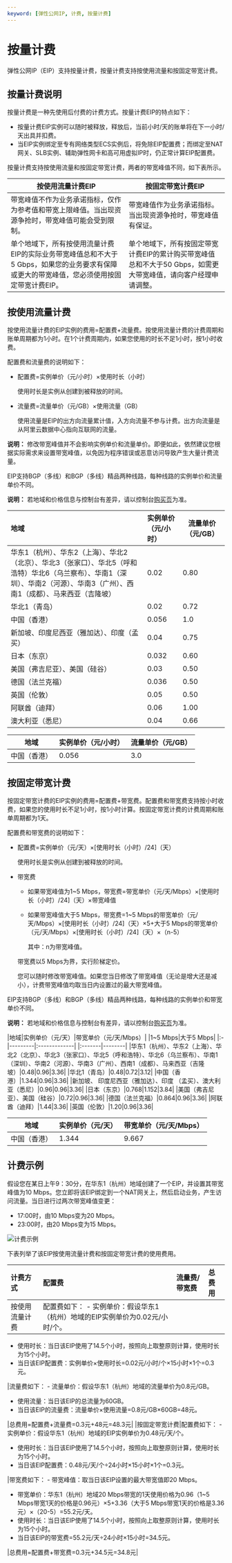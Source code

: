 ```yaml
---
keyword: [弹性公网IP, 计费, 按量计费]
---
```


# 按量计费

弹性公网IP（EIP）支持按量计费，按量计费支持按使用流量和按固定带宽计费。

## 按量计费说明

按量计费是一种先使用后付费的计费方式。按量计费EIP的特点如下：

-   按量计费EIP实例可以随时被释放，释放后，当前小时/天的账单将在下一小时/天出具并扣费。
-   当EIP实例绑定至专有网络类型ECS实例后，将免除EIP配置费；而绑定至NAT网关、SLB实例、辅助弹性网卡和高可用虚拟IP时，仍正常计算EIP配置费。

按量计费支持按使用流量和按固定带宽计费，两者的带宽峰值不同，如下表所示。

|按使用流量计费EIP|按固定带宽计费EIP|
|----------|----------|
|带宽峰值不作为业务承诺指标，仅作为参考值和带宽上限峰值。当出现资源争抢时，带宽峰值可能会受到限制。|带宽峰值作为业务承诺指标。当出现资源争抢时，带宽峰值有保证。|
|单个地域下，所有按使用流量计费EIP的实际业务带宽峰值总和不大于5 Gbps，如果您的业务要求有保障或更大的带宽峰值，您必须使用按固定带宽计费EIP。|单个地域下，所有按固定带宽计费EIP的累计购买带宽峰值总和不大于50 Gbps，如需更大带宽峰值，请向客户经理申请调整。|

## 按使用流量计费

按使用流量计费的EIP实例的费用=配置费+流量费。按使用流量计费的计费周期和账单周期都为1小时。在1个计费周期内，如果您使用的时长不足1小时，按1小时收费。

配置费和流量费的说明如下：

-   配置费=实例单价（元/小时）×使用时长（小时）

    使用时长是实例从创建到被释放的时间。

-   流量费=流量单价（元/GB）×使用流量（GB）

    使用流量是EIP的出方向流量累计值，入方向流量不参与计费。出方向流量是从阿里云数据中心指向互联网的流量。


**说明：** 修改带宽峰值并不会影响实例单价和流量单价。即便如此，依然建议您根据实际需求来设置带宽峰值，以免因为程序错误或恶意访问导致产生大量计费流量。

EIP支持BGP（多线）和BGP（多线）精品两种线路，每种线路的实例单价和流量单价不同。

**说明：** 若地域和价格信息与控制台有差异，请以控制台[购买页](https://common-buy.aliyun.com/?spm=5176.8050872.0.0.2a9c737e2bEyW1&commodityCode=eip_pre#/buy)为准。

|地域|实例单价（元/小时）|流量单价（元/GB）|
|:-|:---------|----------|
|华东1（杭州）、华东2（上海）、华北2（北京）、华北3（张家口）、华北5（呼和浩特）华北6（乌兰察布）、华南1（深圳）、华南2（河源）、华南3（广州）、西南1（成都）、马来西亚（吉隆坡）|0.02|0.80|
|华北1（青岛）|0.02|0.72|
|中国（香港）|0.056|1.0|
|新加坡、印度尼西亚（雅加达）、印度（孟买）|0.04|0.75|
|日本（东京）|0.032|0.60|
|美国（弗吉尼亚）、美国（硅谷）|0.03|0.50|
|德国（法兰克福）|0.036|0.50|
|英国（伦敦）|0.05|0.50|
|阿联酋（迪拜）|0.06|1.00|
|澳大利亚（悉尼）|0.04|0.66|

|地域|实例单价（元/小时）|流量单价（元/GB）|
|--|----------|----------|
|中国（香港）|0.056|3.0|

## 按固定带宽计费

按固定带宽计费的EIP实例的费用=配置费+带宽费。配置费和带宽费支持按小时收费，如果您的使用时长不足1小时，按1小时计算。按固定带宽计费的计费周期和账单周期都为1天。

配置费和带宽费的说明如下：

-   配置费=实例单价（元/天）×\[使用时长（小时）/24\]（天）

    使用时长是实例从创建到被释放的时间。

-   带宽费

    -   如果带宽峰值为1~5 Mbps，带宽费=带宽单价（元/天/Mbps）×\[使用时长（小时）/24\]（天）×带宽峰值
    -   如果带宽峰值大于5 Mbps，带宽费=1~5 Mbps的带宽单价（元/天/Mbps）×\[使用时长（小时）/24\]（天）×5+大于5 Mbps的带宽单价（元/天/Mbps）×\[使用时长（小时）/24\]（天）×（n-5）

        其中：n为带宽峰值。

    带宽费以5 Mbps为界，实行阶梯定价。

    您可以随时修改带宽峰值。如果您当日修改了带宽峰值（无论是增大还是减小），计费带宽峰值均取当日内设置过的最大带宽峰值。


EIP支持BGP（多线）和BGP（多线）精品两种线路，每种线路的实例单价和带宽单价不同。

**说明：** 若地域和价格信息与控制台有差异，请以控制台[购买页](https://common-buy.aliyun.com/?spm=5176.11451019.0.0.259418a5YGY4JF&commodityCode=eip#/buy)为准。

|地域|实例单价（元/天）|带宽单价（元/天/Mbps）|
|1~5 Mbps|大于5 Mbps|
|:-|---------|:-------------|
|:-------|--------|
|华东1（杭州）、华东2（上海）、华北2（北京）、华北3（张家口）、华北5（呼和浩特）、华北6（乌兰察布）、华南1（深圳）、华南2（河源）、华南3（广州）、西南1（成都）、马来西亚（吉隆坡）|0.48|0.96|3.36|
|华北1（青岛）|0.48|0.72|3.12|
|中国（香港）|1.344|0.96|3.36|
|新加坡、 印度尼西亚（雅加达）、印度 （孟买）、澳大利亚（悉尼）|0.96|0.96|3.36|
|日本（东京）|0.768|1.152|3.84|
|美国（弗吉尼亚）、美国（硅谷）|0.72|0.96|3.36|
|德国（法兰克福）|0.864|0.96|3.36|
|阿联酋（迪拜）|1.44|3.36|
|英国（伦敦）|1.20|0.96|3.36|

|地域|实例单价（元/天）|带宽单价（元/天/Mbps）|
|--|---------|--------------|
|中国（香港）|1.344|9.667|

## 计费示例

假设您在某日上午9：30分，在华东1（杭州）地域创建了一个EIP，并设置其带宽峰值为10 Mbps。您立即将该EIP绑定到一个NAT网关上，然后启动业务，产生访问流量。当日进行过两次带宽峰值变更：

-   17:00时，由10 Mbps变为20 Mbps。
-   23:00时，由20 Mbps变为15 Mbps。

![计费示例](https://static-aliyun-doc.oss-accelerate.aliyuncs.com/assets/img/zh-CN/3678039951/p2124.png)

下表列举了该EIP按使用流量计费和按固定带宽计费的使用费用。

|计费方式|配置费|流量费/带宽费|总费用|
|:---|:--|:------|:--|
|按使用流量计费|配置费如下： -   实例单价：假设华东1（杭州）地域的EIP实例单价为0.02元/小时/个。
-   使用时长：当日该EIP使用了14.5个小时，按照向上取整原则计算，使用时长为15个小时。
-   当日该EIP配置费：实例单价×使用时长=0.02元/小时/个×15小时×1个=0.3元。

|流量费如下： -   流量单价：假设华东1（杭州）地域的流量单价为0.8元/GB。
-   使用流量：当日该EIP的总流量为60GB。
-   当日该EIP的流量费：流量单价×使用流量=0.8元/GB×60GB=48元。

|总费用=配置费+流量费=0.3元+48元=48.3元|
|按固定带宽计费|配置费如下： -   实例单价：假设华东1（杭州）地域的EIP实例单价为0.48元/天/个。
-   使用时长：当日该EIP使用了14.5个小时，按照向上取整原则计算，使用时长为15个小时。
-   当日该EIP配置费：0.48元/天/个÷24小时×15小时×1个=0.3元。

|带宽费如下： -   带宽峰值：取当日该EIP设置的最大带宽值即20 Mbps。
-   带宽单价：华东1（杭州）地域20 Mbps带宽的1天使用价格为0.96（1~5 Mbps带宽1天的价格是0.96元）×5+3.36（大于5 Mbps带宽1天的价格是3.36元）×（20-5）=55.2元/天。
-   使用时长：当日该EIP使用了14.5个小时，按照向上取整原则计算，使用时长为15个小时。
-   当日该EIP的带宽费=55.2元/天÷24小时×15小时=34.5元。

|总费用=配置费+带宽费=0.3元+34.5元=34.8元|

